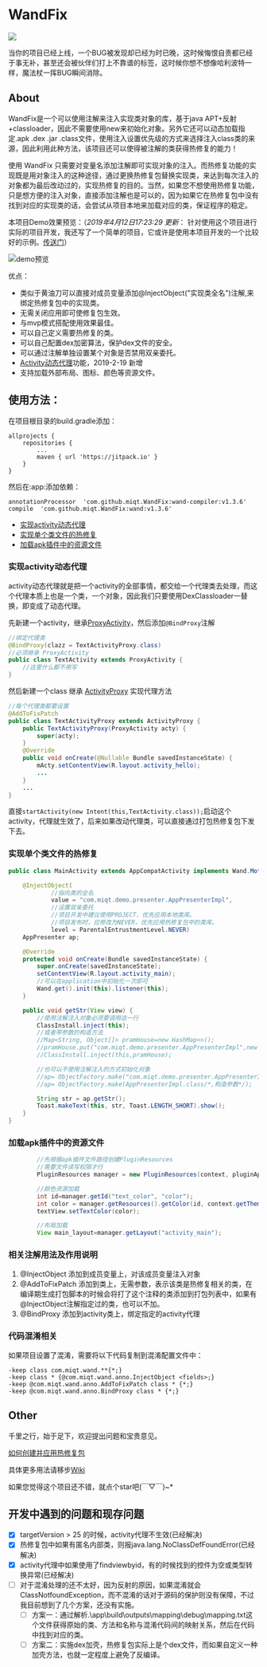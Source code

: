 # WandFix

[![](https://jitpack.io/v/miqt/WandFix.svg)](https://jitpack.io/#miqt/WandFix)

当你的项目已经上线，一个BUG被发现却已经为时已晚，这时候悔恨自责都已经于事无补，甚至还会被伙伴们打上不靠谱的标签，这时候你想不想像哈利波特一样，魔法杖一挥BUG瞬间消除。  

## About

WandFix是一个可以使用注解来注入实现类对象的库，基于java APT+反射+classloader，因此不需要使用new来初始化对象。另外它还可以动态加载指定.apk .dex .jar .class文件，使用注入设置优先级的方式来选择注入class类的来源，因此利用此种方法，该项目还可以使得被注解的类获得热修复的能力！  

使用 WandFix 只需要对变量名添加注解即可实现对象的注入。而热修复功能的实现既是用对象注入的这种途径，通过更换热修复包替换实现类，来达到每次注入的对象都为最后改动过的，实现热修复的目的。当然，如果您不想使用热修复功能，只是想方便的注入对象，直接添加注解也是可以的，因为如果它在热修复包中没有找到对应的实现类的话，会尝试从项目本地来加载对应的类，保证程序的稳定。

本项目Demo效果预览：（*2019年4月12日17:23:29 更新*： 针对使用这个项目进行实际的项目开发，我还写了一个简单的项目，它或许是使用本项目开发的一个比较好的示例。[传送门](https://github.com/miqt/xiaotuVip)）

![demo预览](./preview/demo.gif)


优点：
- 类似于黄油刀可以直接对成员变量添加@InjectObject("实现类全名")注解,来绑定热修复包中的实现类。
- 无需关闭应用即可使修复包生效。
- 与mvp模式搭配使用效果最佳。
- 可以自己定义需要热修复的类。
- 可以自己配置dex加密算法，保护dex文件的安全。
- 可以通过注解单独设置某个对象是否禁用双亲委托。
- [Activity动态代理](https://github.com/miqt/WandFix/wiki/Activity%E5%8A%A8%E6%80%81%E4%BB%A3%E7%90%86%E4%BD%BF%E7%94%A8%E6%96%B9%E6%B3%95%E5%8F%8A%E5%AE%9E%E7%8E%B0%E5%8E%9F%E7%90%86)功能，2019-2-19 新增
- 支持加载外部布局、图标、颜色等资源文件。


## 使用方法：

在项目根目录的build.gradle添加：
```
allprojects {
	repositories {
		...
		maven { url 'https://jitpack.io' }
	}
}
```

然后在:app:添加依赖：

```
annotationProcessor  'com.github.miqt.WandFix:wand-compiler:v1.3.6'
compile  'com.github.miqt.WandFix:wand:v1.3.6'
```

- [实现activity动态代理](#实现activity动态代理)
- [实现单个类文件的热修复](#实现单个类文件的热修复)
- [加载apk插件中的资源文件](#加载apk插件中的资源文件)


### 实现activity动态代理

activity动态代理就是把一个activity的全部事情，都交给一个代理类去处理，而这个代理本质上也是一个类，一个对象，因此我们只要使用DexClassloader一替换，即变成了动态代理。

先新建一个activity，继承[ProxyActivity](./wand/src/main/java/com/miqt/wand/activity/ProxyActivity.java)，然后添加`@BindProxy`注解
```java
//绑定代理类
@BindProxy(clazz = TextActivityProxy.class)
//必须继承 ProxyActivity
public class TextActivity extends ProxyActivity {
    //这里什么都不用写
}
```

然后新建一个class 继承 [ActivityProxy](./wand/src/main/java/com/miqt/wand/activity/ActivityProxy.java) 实现代理方法

```java
//每个代理类都要设置
@AddToFixPatch
public class TextActivityProxy extends ActivityProxy {
    public TextActivityProxy(ProxyActivity acty) {
        super(acty);
    }
    @Override
    public void onCreate(@Nullable Bundle savedInstanceState) {
        mActy.setContentView(R.layout.activity_hello);
        ...
    }
    ...
}
```

直接`startActivity(new Intent(this,TextActivity.class));`启动这个activity，代理就生效了，后来如果改动代理类，可以直接通过打包热修复包下发下去。


### 实现单个类文件的热修复

```java
public class MainActivity extends AppCompatActivity implements Wand.MotorListener {

    @InjectObject(
            //指向类的全名
            value = "com.miqt.demo.presenter.AppPresenterImpl",
            //设置双亲委托
            //项目开发中建议使用PROJECT，优先应用本地类库。
            //项目发布时，应修改为NEVER，优先应用热修复包中的类库。
            level = ParentalEntrustmentLevel.NEVER)
    AppPresenter ap;

    @Override
    protected void onCreate(Bundle savedInstanceState) {
        super.onCreate(savedInstanceState);
        setContentView(R.layout.activity_main);
        //可以在application中初始化一次即可
        Wand.get().init(this).listener(this);
    }

    public void getStr(View view) {
        //使用注解注入对象必须要调用这一行
        ClassInstall.inject(this);
        //或者带参数的构造方法
        //Map<String, Object[]> pramHouse=new HashMap<>();
        //pramHouse.put("com.miqt.demo.presenter.AppPresenterImpl",new Object[]{"hello"});
        //ClassInstall.inject(this,pramHouse);

        //也可以不使用注解注入的方式初始化对象
        //ap= ObjectFactory.make("com.miqt.demo.presenter.AppPresenterImpl"/*,构造参数*/);
        //ap= ObjectFactory.make(AppPresenterImpl.class/*,构造参数*/);

        String str = ap.getStr();
        Toast.makeText(this, str, Toast.LENGTH_SHORT).show();
    }
}
```

### 加载apk插件中的资源文件

```java
        //先根据apk插件文件路径创建PluginResources
        //需要文件读写权限才行
        PluginResources manager = new PluginResources(context, pluginApkPath);

        //颜色资源加载
        int id=manager.getId("text_color", "color");
        int color = manager.getResources().getColor(id, context.getTheme());
        textView.setTextColor(color);

        //布局加载
        View main_layout=manager.getLayout("activity_main");
```


### 相关注解用法及作用说明

1. @InjectObject 添加到成员变量上，对该成员变量注入对象
2. @AddToFixPatch 添加到类上，无需参数，表示该类是热修复相关的类，在编译期生成打包脚本的时候会将打了这个注释的类添加到打包列表中，如果有@InjectObject注解指定过的类，也可以不加。
3. @BindProxy 添加到activity类上，绑定指定的activity代理

### 代码混淆相关

如果项目设置了混淆，需要将以下代码复制到混淆配置文件中：
```
-keep class com.miqt.wand.**{*;}
-keep class * {@com.miqt.wand.anno.InjectObject <fields>;}
-keep @com.miqt.wand.anno.AddToFixPatch class * {*;}
-keep @com.miqt.wand.anno.BindProxy class * {*;}
```

## Other
千里之行，始于足下，欢迎提出问题和宝贵意见。

[如何创建并应用热修复包](https://github.com/miqt/WandFix/wiki/%E5%A6%82%E4%BD%95%E5%88%9B%E5%BB%BA%E5%B9%B6%E5%BA%94%E7%94%A8%E7%83%AD%E4%BF%AE%E5%A4%8D%E5%8C%85)

具体更多用法请移步[Wiki](https://github.com/miqt/WandFix/wiki)

如果您觉得这个项目还不错，就点个star吧(￣▽￣)~*

## 开发中遇到的问题和现存问题

- [x] targetVersion > 25 的时候，activity代理不生效(已经解决)
- [x] 热修复包中如果有匿名内部类，则报java.lang.NoClassDefFoundError(已经解决)
- [x] activity代理中如果使用了findviewbyid，有的时候找到的控件为空或类型转换异常(已经解决)
- [ ] 对于混淆处理的还不太好，因为反射的原因，如果混淆就会ClassNotfoundException，而不混淆的话对于源码的保护则没有保障，不过我目前想到了几个方案，还没有实施。
    - [ ] 方案一：通过解析.\app\build\outputs\mapping\debug\mapping.txt这个文件获得原始的类、方法和名称与混淆代码间的映射关系，然后在代码中找到对应的类。
    - [ ] 方案二：实施dex加壳，热修复包实际上是个dex文件，而如果自定义一种加壳方法，也就一定程度上避免了反编译。
